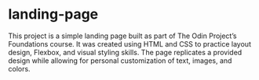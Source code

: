 # landing-page
This project is a simple landing page built as part of The Odin Project’s Foundations course.
It was created using HTML and CSS to practice layout design, Flexbox, and visual styling skills.
The page replicates a provided design while allowing for personal customization of text, images, and colors.